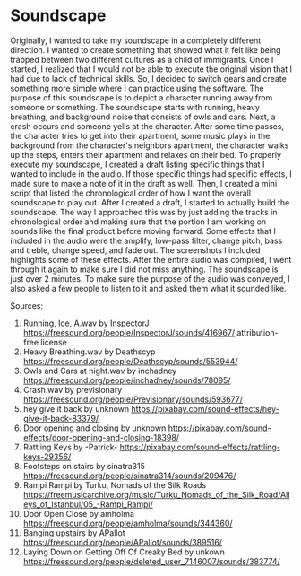 # Soundscape
Originally, I wanted to take my soundscape in a completely different direction. I wanted to create something that showed what it felt like being trapped between two different cultures as a child of immigrants.  Once I started, I realized that I would not be able to execute the original vision that I had due to lack of technical skills. So, I decided to switch gears and create something more simple where I can practice using the software.
The purpose of this soundscape is to depict a character running away from someone or something. The soundscape starts with running,  heavy breathing, and background noise that consists of owls and cars. Next, a crash occurs  and someone yells at the character.  After some time passes, the character tries to get into their apartment, some music plays in the background from the character's neighbors apartment, the character walks up the steps, enters their apartment and relaxes on their bed. 
To properly execute my soundscape, I created a draft listing specific things that I wanted to include in the audio. If those specific things had specific effects, I made sure to make a note of it in the draft as well. Then,  I created a mini script that listed the chronological order of how I want the overall soundscape to play out.  After I created a draft, I started to actually build the soundscape. The way I approached this was by just adding the tracks in chronological order and making sure that the portion I am working on sounds like the final product before moving forward. Some effects that I included in the audio were the amplify, low-pass filter, change pitch, bass and treble, change speed, and fade out. The screenshots I included highlights some of these effects.  After the entire audio was compiled, I went through it again to make sure I did not miss anything. The soundscape is just over 2 minutes. To make sure the purpose of the audio was conveyed, I also asked a few people to listen to it and asked them what it sounded like. 


Sources:
1. Running, Ice, A.wav by InspectorJ https://freesound.org/people/InspectorJ/sounds/416967/ attribution-free license
2. Heavy Breathing.wav by Deathscyp https://freesound.org/people/Deathscyp/sounds/553944/ 
3. Owls and Cars at night.wav by inchadney https://freesound.org/people/inchadney/sounds/78095/
4. Crash.wav by previsionary https://freesound.org/people/Previsionary/sounds/593677/
5. hey give it back by unknown https://pixabay.com/sound-effects/hey-give-it-back-83379/
6. Door opening and closing by unknown https://pixabay.com/sound-effects/door-opening-and-closing-18398/
7. Rattling Keys by -Patrick- https://pixabay.com/sound-effects/rattling-keys-29356/
8. Footsteps on stairs by sinatra315 https://freesound.org/people/sinatra314/sounds/209476/
9. Rampi Rampi by Turku, Nomads of the Silk Roads https://freemusicarchive.org/music/Turku_Nomads_of_the_Silk_Road/Alleys_of_Istanbul/05_-Rampi_Rampi/
10. Door Open Close by amholma https://freesound.org/people/amholma/sounds/344360/
11. Banging upstairs by APallot https://freesound.org/people/APallot/sounds/389516/
12. Laying Down on Getting Off Of Creaky Bed by unkown https://freesound.org/people/deleted_user_7146007/sounds/383774/
